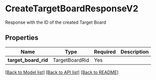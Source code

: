 # CreateTargetBoardResponseV2

Response with the ID of the created Target Board

## Properties
| Name | Type | Required | Description |
| ------------ | ------------- | ------------- | ------------- |
**target_board_rid** | TargetBoardRid | Yes |  |


[[Back to Model list]](../../../../README.md#models-v1-link) [[Back to API list]](../../../../README.md#apis-v1-link) [[Back to README]](../../../../README.md)
